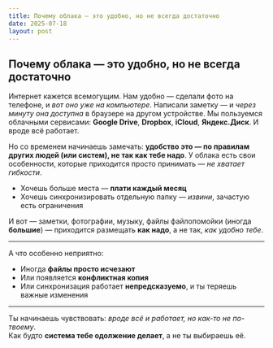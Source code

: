 ```yaml
---
title: Почему облака — это удобно, но не всегда достаточно
date: 2025-07-18
layout: post
---
```


## Почему облака — это удобно, но не всегда достаточно

Интернет кажется всемогущим. Нам удобно — сделали фото на телефоне, и *вот оно уже на компьютере*. Написали заметку — и *через минуту она доступна* в браузере на другом устройстве. Мы пользуемся облачными сервисами: **Google Drive**, **Dropbox**, **iCloud**, **Яндекс.Диск**. И вроде всё работает.

Но со временем начинаешь замечать: **удобство это — по правилам других людей (или систем), не так как тебе надо**. У облака есть свои особенности, которые приходится просто принимать — *не хватает гибкости*.

- Хочешь больше места — **плати каждый месяц**
- Хочешь синхронизировать отдельную папку — *извини*, зачастую есть ограничения

И вот — заметки, фотографии, музыку, файлы файлопомойки (иногда **большие**) — приходится размещать **как надо**, а не так, *как удобно тебе*.

---

А что особенно неприятно:

- Иногда **файлы просто исчезают**
- Или появляется **конфликтная копия**
- Или синхронизация работает **непредсказуемо**, и ты теряешь важные изменения

---

Ты начинаешь чувствовать: *вроде всё и работает, но как-то не по-твоему*.  
Как будто **система тебе одолжение делает**, а не ты выбираешь её.
